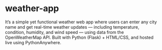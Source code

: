 # weather-app 
It’s a simple yet functional weather web app where users can enter any city name and get real-time weather updates — including temperature, condition, humidity, and wind speed — using data from the OpenWeatherMap API.
Built with Python (Flask) + HTML/CSS, and hosted live using PythonAnywhere.
